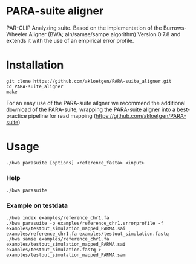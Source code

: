 # PARA-suite aligner
PAR-CLIP Analyzing suite. Based on the implementation of the Burrows-Wheeler Aligner (BWA; aln/samse/sampe algorithm) Version 0.7.8 and extends it with the use of an empirical error profile.

# Installation
	git clone https://github.com/akloetgen/PARA-suite_aligner.git
	cd PARA-suite_aligner
	make
	
For an easy use of the PARA-suite ailgner we recommend the additional download of the PARA-suite, wrapping the PARA-suite aligner into a best-practice pipeline for read mapping (https://github.com/akloetgen/PARA-suite)

# Usage
	./bwa parasuite [options] <reference_fasta> <input>
	
### Help
	./bwa parasuite
	
### Example on testdata
	./bwa index examples/reference_chr1.fa
	./bwa parasuite -p examples/reference_chr1.errorprofile -f examples/testout_simulation_mapped_PARMA.sai examples/reference_chr1.fa examples/testout_simulation.fastq
	./bwa samse examples/reference_chr1.fa examples/testout_simulation_mapped_PARMA.sai examples/testout_simulation.fastq > examples/testout_simulation_mapped_PARMA.sam
